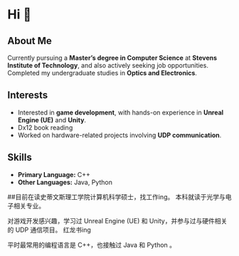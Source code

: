 # Hi 👋  

## About Me  
Currently pursuing a **Master’s degree in Computer Science** at **Stevens Institute of Technology**, and also actively seeking job opportunities.  
Completed my undergraduate studies in **Optics and Electronics**.  

## Interests  
- Interested in **game development**, with hands-on experience in **Unreal Engine (UE)** and **Unity**.
- Dx12 book reading
- Worked on hardware-related projects involving **UDP communication**.  

## Skills  
- **Primary Language:** C++  
- **Other Languages:** Java, Python  

##目前在读史蒂文斯理工学院计算机科学硕士，找工作ing。
本科就读于光学与电子相关专业。

对游戏开发感兴趣，学习过 Unreal Engine (UE) 和 Unity，并参与过与硬件相关的 UDP 通信项目。
红龙书ing

平时最常用的编程语言是 C++，也接触过 Java 和 Python 。

<!--
**xinkongwuyin/xinkongwuyin** is a ✨ _special_ ✨ repository because its `README.md` (this file) appears on your GitHub profile.

Here are some ideas to get you started:

- 🔭 I’m currently working on ...
- 🌱 I’m currently learning ...
- 👯 I’m looking to collaborate on ...
- 🤔 I’m looking for help with ...
- 💬 Ask me about ...
- 📫 How to reach me: ...
- 😄 Pronouns: ...
- ⚡ Fun fact: ...
-->
